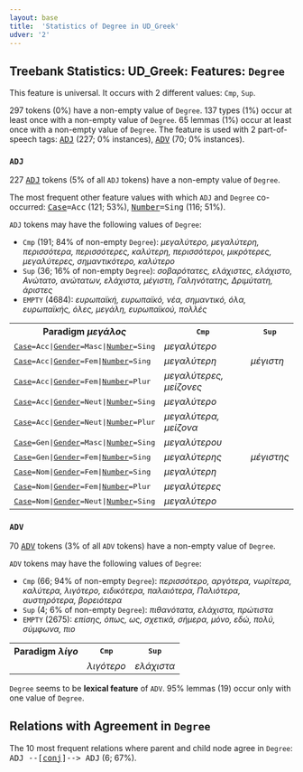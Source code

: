 ```yaml
---
layout: base
title:  'Statistics of Degree in UD_Greek'
udver: '2'
---
```


## Treebank Statistics: UD_Greek: Features: `Degree`

This feature is universal.
It occurs with 2 different values: `Cmp`, `Sup`.

297 tokens (0%) have a non-empty value of `Degree`.
137 types (1%) occur at least once with a non-empty value of `Degree`.
65 lemmas (1%) occur at least once with a non-empty value of `Degree`.
The feature is used with 2 part-of-speech tags: <tt><a href="el-pos-ADJ.html">ADJ</a></tt> (227; 0% instances), <tt><a href="el-pos-ADV.html">ADV</a></tt> (70; 0% instances).

### `ADJ`

227 <tt><a href="el-pos-ADJ.html">ADJ</a></tt> tokens (5% of all `ADJ` tokens) have a non-empty value of `Degree`.

The most frequent other feature values with which `ADJ` and `Degree` co-occurred: <tt><a href="el-feat-Case.html">Case</a></tt><tt>=Acc</tt> (121; 53%), <tt><a href="el-feat-Number.html">Number</a></tt><tt>=Sing</tt> (116; 51%).

`ADJ` tokens may have the following values of `Degree`:

* `Cmp` (191; 84% of non-empty `Degree`): <em>μεγαλύτερο, μεγαλύτερη, περισσότερα, περισσότερες, καλύτερη, περισσότεροι, μικρότερες, μεγαλύτερες, σημαντικότερο, καλύτερο</em>
* `Sup` (36; 16% of non-empty `Degree`): <em>σοβαρότατες, ελάχιστες, ελάχιστο, Ανώτατο, ανώτατων, ελάχιστα, μέγιστη, Γαληνότατης, Δριμύτατη, άριστες</em>
* `EMPTY` (4684): <em>ευρωπαϊκή, ευρωπαϊκό, νέα, σημαντικό, όλα, ευρωπαϊκής, όλες, μεγάλη, ευρωπαϊκού, πολλές</em>

<table>
  <tr><th>Paradigm <i>μεγάλος</i></th><th><tt>Cmp</tt></th><th><tt>Sup</tt></th></tr>
  <tr><td><tt><tt><a href="el-feat-Case.html">Case</a></tt><tt>=Acc</tt>|<tt><a href="el-feat-Gender.html">Gender</a></tt><tt>=Masc</tt>|<tt><a href="el-feat-Number.html">Number</a></tt><tt>=Sing</tt></tt></td><td><em>μεγαλύτερο</em></td><td></td></tr>
  <tr><td><tt><tt><a href="el-feat-Case.html">Case</a></tt><tt>=Acc</tt>|<tt><a href="el-feat-Gender.html">Gender</a></tt><tt>=Fem</tt>|<tt><a href="el-feat-Number.html">Number</a></tt><tt>=Sing</tt></tt></td><td><em>μεγαλύτερη</em></td><td><em>μέγιστη</em></td></tr>
  <tr><td><tt><tt><a href="el-feat-Case.html">Case</a></tt><tt>=Acc</tt>|<tt><a href="el-feat-Gender.html">Gender</a></tt><tt>=Fem</tt>|<tt><a href="el-feat-Number.html">Number</a></tt><tt>=Plur</tt></tt></td><td><em>μεγαλύτερες, μείζονες</em></td><td></td></tr>
  <tr><td><tt><tt><a href="el-feat-Case.html">Case</a></tt><tt>=Acc</tt>|<tt><a href="el-feat-Gender.html">Gender</a></tt><tt>=Neut</tt>|<tt><a href="el-feat-Number.html">Number</a></tt><tt>=Sing</tt></tt></td><td><em>μεγαλύτερο</em></td><td></td></tr>
  <tr><td><tt><tt><a href="el-feat-Case.html">Case</a></tt><tt>=Acc</tt>|<tt><a href="el-feat-Gender.html">Gender</a></tt><tt>=Neut</tt>|<tt><a href="el-feat-Number.html">Number</a></tt><tt>=Plur</tt></tt></td><td><em>μεγαλύτερα, μείζονα</em></td><td></td></tr>
  <tr><td><tt><tt><a href="el-feat-Case.html">Case</a></tt><tt>=Gen</tt>|<tt><a href="el-feat-Gender.html">Gender</a></tt><tt>=Masc</tt>|<tt><a href="el-feat-Number.html">Number</a></tt><tt>=Sing</tt></tt></td><td><em>μεγαλύτερου</em></td><td></td></tr>
  <tr><td><tt><tt><a href="el-feat-Case.html">Case</a></tt><tt>=Gen</tt>|<tt><a href="el-feat-Gender.html">Gender</a></tt><tt>=Fem</tt>|<tt><a href="el-feat-Number.html">Number</a></tt><tt>=Sing</tt></tt></td><td><em>μεγαλύτερης</em></td><td><em>μέγιστης</em></td></tr>
  <tr><td><tt><tt><a href="el-feat-Case.html">Case</a></tt><tt>=Nom</tt>|<tt><a href="el-feat-Gender.html">Gender</a></tt><tt>=Fem</tt>|<tt><a href="el-feat-Number.html">Number</a></tt><tt>=Sing</tt></tt></td><td><em>μεγαλύτερη</em></td><td></td></tr>
  <tr><td><tt><tt><a href="el-feat-Case.html">Case</a></tt><tt>=Nom</tt>|<tt><a href="el-feat-Gender.html">Gender</a></tt><tt>=Fem</tt>|<tt><a href="el-feat-Number.html">Number</a></tt><tt>=Plur</tt></tt></td><td><em>μεγαλύτερες</em></td><td></td></tr>
  <tr><td><tt><tt><a href="el-feat-Case.html">Case</a></tt><tt>=Nom</tt>|<tt><a href="el-feat-Gender.html">Gender</a></tt><tt>=Neut</tt>|<tt><a href="el-feat-Number.html">Number</a></tt><tt>=Sing</tt></tt></td><td><em>μεγαλύτερο</em></td><td></td></tr>
</table>

### `ADV`

70 <tt><a href="el-pos-ADV.html">ADV</a></tt> tokens (3% of all `ADV` tokens) have a non-empty value of `Degree`.

`ADV` tokens may have the following values of `Degree`:

* `Cmp` (66; 94% of non-empty `Degree`): <em>περισσότερο, αργότερα, νωρίτερα, καλύτερα, λιγότερο, ειδικότερα, παλαιότερα, Παλιότερα, αυστηρότερα, βορειότερα</em>
* `Sup` (4; 6% of non-empty `Degree`): <em>πιθανότατα, ελάχιστα, πρώτιστα</em>
* `EMPTY` (2675): <em>επίσης, όπως, ως, σχετικά, σήμερα, μόνο, εδώ, πολύ, σύμφωνα, πιο</em>

<table>
  <tr><th>Paradigm <i>λίγο</i></th><th><tt>Cmp</tt></th><th><tt>Sup</tt></th></tr>
  <tr><td><tt></tt></td><td><em>λιγότερο</em></td><td><em>ελάχιστα</em></td></tr>
</table>

`Degree` seems to be **lexical feature** of `ADV`. 95% lemmas (19) occur only with one value of `Degree`.

## Relations with Agreement in `Degree`

The 10 most frequent relations where parent and child node agree in `Degree`:
<tt>ADJ --[<tt><a href="el-dep-conj.html">conj</a></tt>]--> ADJ</tt> (6; 67%).

